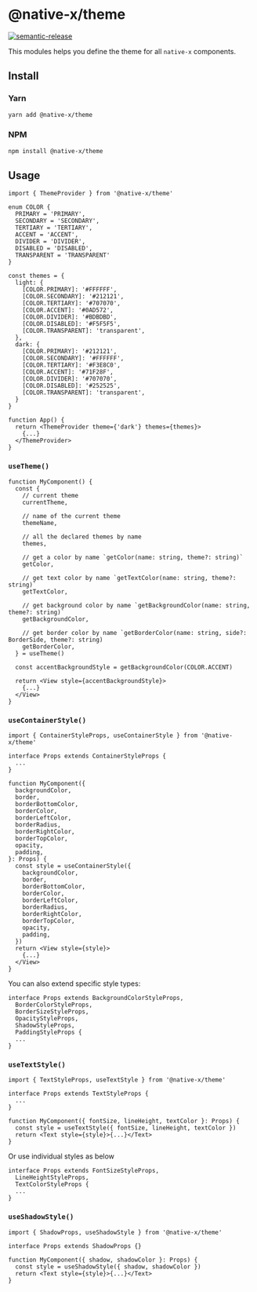 # @native-x/theme

[![semantic-release](https://img.shields.io/badge/%20%20%F0%9F%93%A6%F0%9F%9A%80-semantic--release-e10079.svg)](https://github.com/semantic-release/semantic-release)

This modules helps you define the theme for all `native-x` components.

## Install

### Yarn

```sh
yarn add @native-x/theme
```

### NPM

```sh
npm install @native-x/theme
```

## Usage

```tsx
import { ThemeProvider } from '@native-x/theme'

enum COLOR {
  PRIMARY = 'PRIMARY',
  SECONDARY = 'SECONDARY',
  TERTIARY = 'TERTIARY',
  ACCENT = 'ACCENT',
  DIVIDER = 'DIVIDER',
  DISABLED = 'DISABLED',
  TRANSPARENT = 'TRANSPARENT'
}

const themes = {
  light: {
    [COLOR.PRIMARY]: '#FFFFFF',
    [COLOR.SECONDARY]: '#212121',
    [COLOR.TERTIARY]: '#707070',
    [COLOR.ACCENT]: '#0AD572',
    [COLOR.DIVIDER]: '#BDBDBD',
    [COLOR.DISABLED]: '#F5F5F5',
    [COLOR.TRANSPARENT]: 'transparent',
  },
  dark: {
    [COLOR.PRIMARY]: '#212121',
    [COLOR.SECONDARY]: '#FFFFFF',
    [COLOR.TERTIARY]: '#F3E8C0',
    [COLOR.ACCENT]: '#71F28F',
    [COLOR.DIVIDER]: '#707070',
    [COLOR.DISABLED]: '#252525',
    [COLOR.TRANSPARENT]: 'transparent',
  }
}

function App() {
  return <ThemeProvider theme={'dark'} themes={themes}>
    {...}
  </ThemeProvider>
}
```

### `useTheme()`

```tsx
function MyComponent() {
  const {
    // current theme
    currentTheme,

    // name of the current theme
    themeName,

    // all the declared themes by name
    themes,

    // get a color by name `getColor(name: string, theme?: string)`
    getColor,

    // get text color by name `getTextColor(name: string, theme?: string)`
    getTextColor,

    // get background color by name `getBackgroundColor(name: string, theme?: string)`
    getBackgroundColor,

    // get border color by name `getBorderColor(name: string, side?: BorderSide, theme?: string)
    getBorderColor,
  } = useTheme()

  const accentBackgroundStyle = getBackgroundColor(COLOR.ACCENT)

  return <View style={accentBackgroundStyle}>
    {...}
  </View>
}
```

### `useContainerStyle()`

```tsx
import { ContainerStyleProps, useContainerStyle } from '@native-x/theme'

interface Props extends ContainerStyleProps {
  ...
}

function MyComponent({
  backgroundColor,
  border,
  borderBottomColor,
  borderColor,
  borderLeftColor,
  borderRadius,
  borderRightColor,
  borderTopColor,
  opacity,
  padding,
}: Props) {
  const style = useContainerStyle({
    backgroundColor,
    border,
    borderBottomColor,
    borderColor,
    borderLeftColor,
    borderRadius,
    borderRightColor,
    borderTopColor,
    opacity,
    padding,
  })
  return <View style={style}>
    {...}
  </View>
}
```

You can also extend specific style types:

```tsx
interface Props extends BackgroundColorStyleProps,
  BorderColorStyleProps,
  BorderSizeStyleProps,
  OpacityStyleProps,
  ShadowStyleProps,
  PaddingStyleProps {
  ...
}
```

### `useTextStyle()`

```tsx
import { TextStyleProps, useTextStyle } from '@native-x/theme'

interface Props extends TextStyleProps {
  ...
}

function MyComponent({ fontSize, lineHeight, textColor }: Props) {
  const style = useTextStyle({ fontSize, lineHeight, textColor })
  return <Text style={style}>{...}</Text>
}
```

Or use individual styles as below

```tsx
interface Props extends FontSizeStyleProps,
  LineHeightStyleProps,
  TextColorStyleProps {
  ...
}
```

### `useShadowStyle()`

```tsx
import { ShadowProps, useShadowStyle } from '@native-x/theme'

interface Props extends ShadowProps {}

function MyComponent({ shadow, shadowColor }: Props) {
  const style = useShadowStyle({ shadow, shadowColor })
  return <Text style={style}>{...}</Text>
}
```
